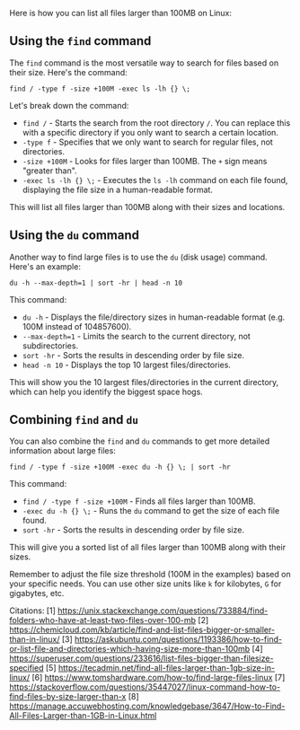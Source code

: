 Here is how you can list all files larger than 100MB on Linux:

## Using the `find` command

The `find` command is the most versatile way to search for files based on their size. Here's the command:

```
find / -type f -size +100M -exec ls -lh {} \;
```

Let's break down the command:

- `find /` - Starts the search from the root directory `/`. You can replace this with a specific directory if you only want to search a certain location.
- `-type f` - Specifies that we only want to search for regular files, not directories.
- `-size +100M` - Looks for files larger than 100MB. The `+` sign means "greater than".
- `-exec ls -lh {} \;` - Executes the `ls -lh` command on each file found, displaying the file size in a human-readable format.

This will list all files larger than 100MB along with their sizes and locations.

## Using the `du` command

Another way to find large files is to use the `du` (disk usage) command. Here's an example:

```
du -h --max-depth=1 | sort -hr | head -n 10
```

This command:

- `du -h` - Displays the file/directory sizes in human-readable format (e.g. 100M instead of 104857600).
- `--max-depth=1` - Limits the search to the current directory, not subdirectories.
- `sort -hr` - Sorts the results in descending order by file size.
- `head -n 10` - Displays the top 10 largest files/directories.

This will show you the 10 largest files/directories in the current directory, which can help you identify the biggest space hogs.

## Combining `find` and `du`

You can also combine the `find` and `du` commands to get more detailed information about large files:

```
find / -type f -size +100M -exec du -h {} \; | sort -hr
```

This command:

- `find / -type f -size +100M` - Finds all files larger than 100MB.
- `-exec du -h {} \;` - Runs the `du` command to get the size of each file found.
- `sort -hr` - Sorts the results in descending order by file size.

This will give you a sorted list of all files larger than 100MB along with their sizes.

Remember to adjust the file size threshold (100M in the examples) based on your specific needs. You can use other size units like `k` for kilobytes, `G` for gigabytes, etc.

Citations:
[1] https://unix.stackexchange.com/questions/733884/find-folders-who-have-at-least-two-files-over-100-mb
[2] https://chemicloud.com/kb/article/find-and-list-files-bigger-or-smaller-than-in-linux/
[3] https://askubuntu.com/questions/1193386/how-to-find-or-list-file-and-directories-which-having-size-more-than-100mb
[4] https://superuser.com/questions/233616/list-files-bigger-than-filesize-specified
[5] https://tecadmin.net/find-all-files-larger-than-1gb-size-in-linux/
[6] https://www.tomshardware.com/how-to/find-large-files-linux
[7] https://stackoverflow.com/questions/35447027/linux-command-how-to-find-files-by-size-larger-than-x
[8] https://manage.accuwebhosting.com/knowledgebase/3647/How-to-Find-All-Files-Larger-than-1GB-in-Linux.html
